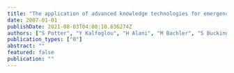 ```yaml
---
title: "The application of advanced knowledge technologies for emergency response"
date: 2007-01-01
publishDate: 2021-08-03T04:08:10.836274Z
authors: ["S Potter", "Y Kalfoglou", "H Alani", "M Bachler", "S Buckingham Shum", " ..."]
publication_types: ["0"]
abstract: ""
featured: false
publication: ""
---
```


